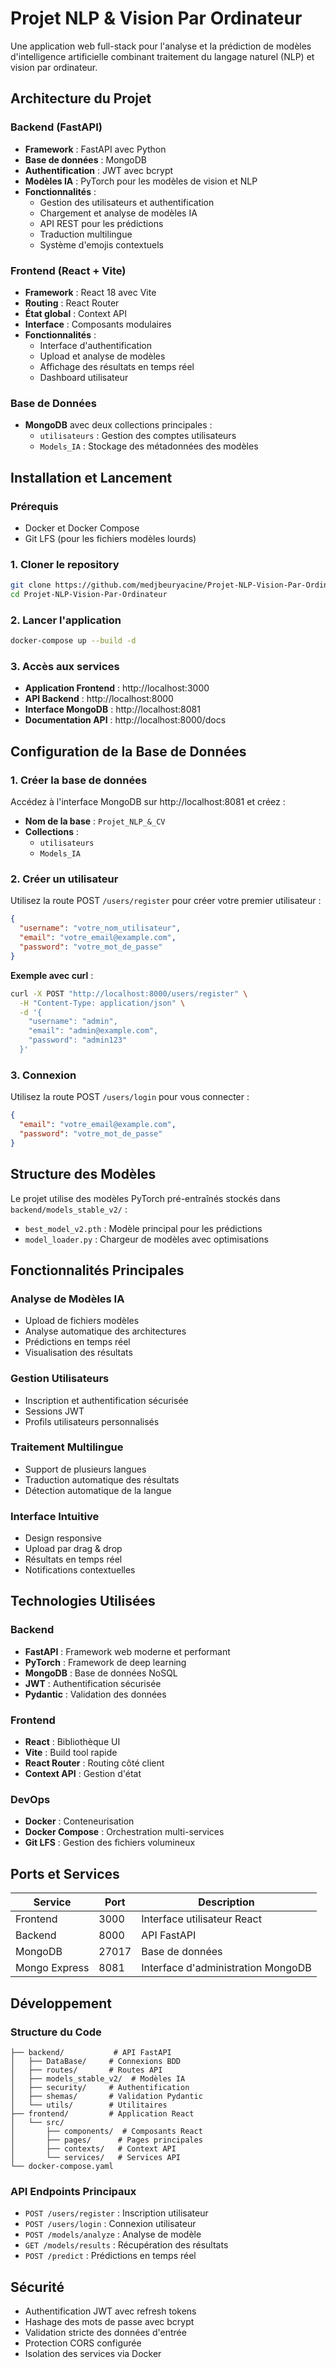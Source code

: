 # Projet NLP & Vision Par Ordinateur

Une application web full-stack pour l'analyse et la prédiction de modèles d'intelligence artificielle combinant traitement du langage naturel (NLP) et vision par ordinateur.

## Architecture du Projet

### Backend (FastAPI)
- **Framework** : FastAPI avec Python
- **Base de données** : MongoDB
- **Authentification** : JWT avec bcrypt
- **Modèles IA** : PyTorch pour les modèles de vision et NLP
- **Fonctionnalités** :
  - Gestion des utilisateurs et authentification
  - Chargement et analyse de modèles IA
  - API REST pour les prédictions
  - Traduction multilingue
  - Système d'emojis contextuels

### Frontend (React + Vite)
- **Framework** : React 18 avec Vite
- **Routing** : React Router
- **État global** : Context API
- **Interface** : Composants modulaires
- **Fonctionnalités** :
  - Interface d'authentification
  - Upload et analyse de modèles
  - Affichage des résultats en temps réel
  - Dashboard utilisateur

### Base de Données
- **MongoDB** avec deux collections principales :
  - `utilisateurs` : Gestion des comptes utilisateurs
  - `Models_IA` : Stockage des métadonnées des modèles

## Installation et Lancement

### Prérequis
- Docker et Docker Compose
- Git LFS (pour les fichiers modèles lourds)

### 1. Cloner le repository
```bash
git clone https://github.com/medjbeuryacine/Projet-NLP-Vision-Par-Ordinateur.git
cd Projet-NLP-Vision-Par-Ordinateur
```

### 2. Lancer l'application
```bash
docker-compose up --build -d
```

### 3. Accès aux services
- **Application Frontend** : http://localhost:3000
- **API Backend** : http://localhost:8000
- **Interface MongoDB** : http://localhost:8081
- **Documentation API** : http://localhost:8000/docs

## Configuration de la Base de Données

### 1. Créer la base de données
Accédez à l'interface MongoDB sur http://localhost:8081 et créez :

- **Nom de la base** : `Projet_NLP_&_CV`
- **Collections** :
  - `utilisateurs`
  - `Models_IA`

### 2. Créer un utilisateur
Utilisez la route POST `/users/register` pour créer votre premier utilisateur :

```json
{
  "username": "votre_nom_utilisateur",
  "email": "votre_email@example.com",
  "password": "votre_mot_de_passe"
}
```

**Exemple avec curl** :
```bash
curl -X POST "http://localhost:8000/users/register" \
  -H "Content-Type: application/json" \
  -d '{
    "username": "admin",
    "email": "admin@example.com",
    "password": "admin123"
  }'
```

### 3. Connexion
Utilisez la route POST `/users/login` pour vous connecter :

```json
{
  "email": "votre_email@example.com",
  "password": "votre_mot_de_passe"
}
```

## Structure des Modèles

Le projet utilise des modèles PyTorch pré-entraînés stockés dans `backend/models_stable_v2/` :
- `best_model_v2.pth` : Modèle principal pour les prédictions
- `model_loader.py` : Chargeur de modèles avec optimisations

## Fonctionnalités Principales

### Analyse de Modèles IA
- Upload de fichiers modèles
- Analyse automatique des architectures
- Prédictions en temps réel
- Visualisation des résultats

### Gestion Utilisateurs
- Inscription et authentification sécurisée
- Sessions JWT
- Profils utilisateurs personnalisés

### Traitement Multilingue
- Support de plusieurs langues
- Traduction automatique des résultats
- Détection automatique de la langue

### Interface Intuitive
- Design responsive
- Upload par drag & drop
- Résultats en temps réel
- Notifications contextuelles

## Technologies Utilisées

### Backend
- **FastAPI** : Framework web moderne et performant
- **PyTorch** : Framework de deep learning
- **MongoDB** : Base de données NoSQL
- **JWT** : Authentification sécurisée
- **Pydantic** : Validation des données

### Frontend
- **React** : Bibliothèque UI
- **Vite** : Build tool rapide
- **React Router** : Routing côté client
- **Context API** : Gestion d'état

### DevOps
- **Docker** : Conteneurisation
- **Docker Compose** : Orchestration multi-services
- **Git LFS** : Gestion des fichiers volumineux

## Ports et Services

| Service | Port | Description |
|---------|------|-------------|
| Frontend | 3000 | Interface utilisateur React |
| Backend | 8000 | API FastAPI |
| MongoDB | 27017 | Base de données |
| Mongo Express | 8081 | Interface d'administration MongoDB |

## Développement

### Structure du Code
```
├── backend/           # API FastAPI
│   ├── DataBase/     # Connexions BDD
│   ├── routes/       # Routes API
│   ├── models_stable_v2/  # Modèles IA
│   ├── security/     # Authentification
│   ├── shemas/       # Validation Pydantic
│   └── utils/        # Utilitaires
├── frontend/         # Application React
│   └── src/
│       ├── components/  # Composants React
│       ├── pages/      # Pages principales
│       ├── contexts/   # Context API
│       └── services/   # Services API
└── docker-compose.yaml
```

### API Endpoints Principaux
- `POST /users/register` : Inscription utilisateur
- `POST /users/login` : Connexion utilisateur
- `POST /models/analyze` : Analyse de modèle
- `GET /models/results` : Récupération des résultats
- `POST /predict` : Prédictions en temps réel

## Sécurité

- Authentification JWT avec refresh tokens
- Hashage des mots de passe avec bcrypt
- Validation stricte des données d'entrée
- Protection CORS configurée
- Isolation des services via Docker